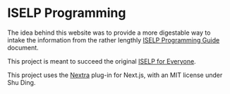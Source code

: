 # ISELP Programming

The idea behind this website was to provide a more digestable way to intake the information from the rather lengthly [ISELP Programming Guide](https://docs.google.com/document/d/19JGCfusp80INEaoEr3Kflopd67AFguzkGtJh-I2Y7Lg/edit?usp=sharing) document.

This project is meant to succeed the original [ISELP for Everyone](https://github.com/benceruleanlu/iselp).

This project uses the [Nextra](https://nextra.site/) plug-in for Next.js, with an MIT license under Shu Ding.